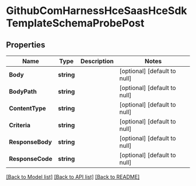 # GithubComHarnessHceSaasHceSdkTemplateSchemaProbePost

## Properties
Name | Type | Description | Notes
------------ | ------------- | ------------- | -------------
**Body** | **string** |  | [optional] [default to null]
**BodyPath** | **string** |  | [optional] [default to null]
**ContentType** | **string** |  | [optional] [default to null]
**Criteria** | **string** |  | [optional] [default to null]
**ResponseBody** | **string** |  | [optional] [default to null]
**ResponseCode** | **string** |  | [optional] [default to null]

[[Back to Model list]](../README.md#documentation-for-models) [[Back to API list]](../README.md#documentation-for-api-endpoints) [[Back to README]](../README.md)

